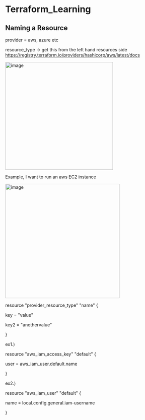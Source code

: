 # Terraform_Learning


Naming a Resource
------------------------
provider = aws, azure etc

resource_type -> get this from the left hand resources side https://registry.terraform.io/providers/hashicorp/aws/latest/docs



<img width="342" alt="image" src="https://user-images.githubusercontent.com/107702633/185225341-b6c71de0-961e-414e-b216-5a1e6e9b434a.png">

Example, I want to run an aws EC2 instance

<img width="363" alt="image" src="https://user-images.githubusercontent.com/107702633/185226322-1502249b-19af-4e71-937a-63feafe0169e.png">



resource "provider_resource_type" "name" {
  
  key = "value"
  
  key2 = "anothervalue"

}

ex1.)

resource "aws_iam_access_key" "default" {
  
  user = aws_iam_user.default.name

}



ex2.)

resource "aws_iam_user" "default" {
 
 name = local.config.general.iam-username

}
